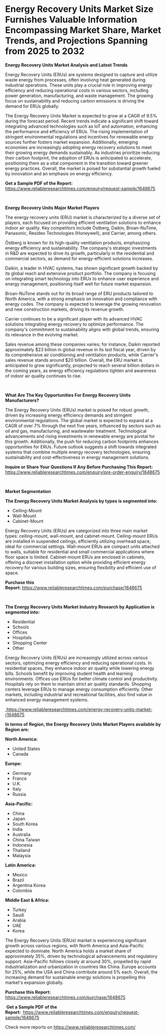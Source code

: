 <p><h1>Energy Recovery Units Market Size Furnishes Valuable Information Encompassing Market Share, Market Trends, and Projections Spanning from 2025 to 2032</h1></p><p><strong>Energy Recovery Units Market Analysis and Latest Trends</strong></p>
<p><p>Energy Recovery Units (ERUs) are systems designed to capture and utilize waste energy from processes, often involving heat generated during industrial operations. These units play a crucial role in improving energy efficiency and reducing operational costs in various sectors, including power generation, manufacturing, and waste management. The growing focus on sustainability and reducing carbon emissions is driving the demand for ERUs globally.</p><p>The Energy Recovery Units Market is expected to grow at a CAGR of 9.5% during the forecast period. Recent trends indicate a significant shift toward integrating advanced technologies such as IoT and automation, enhancing the performance and efficiency of ERUs. The rising implementation of stringent environmental regulations and incentives for renewable energy sources further fosters market expansion. Additionally, emerging economies are increasingly adopting energy recovery solutions to meet their growing energy demands sustainably. As industries prioritize reducing their carbon footprint, the adoption of ERUs is anticipated to accelerate, positioning them as a vital component in the transition toward greener energy practices. Overall, the market is poised for substantial growth fueled by innovation and an emphasis on energy efficiency.</p></p>
<p><strong>Get a Sample PDF of the Report:&nbsp;</strong> <a href="https://www.reliableresearchtimes.com/enquiry/request-sample/1648675?utm_campaign=2009&utm_medium=2&utm_source=Github&utm_content=ia&utm_term=09042025&utm_id=energy-recovery-units">https://www.reliableresearchtimes.com/enquiry/request-sample/1648675</a></p>
<p>&nbsp;</p>
<p><strong>Energy Recovery Units Major Market Players</strong></p>
<p><p>The energy recovery units (ERU) market is characterized by a diverse set of players, each focused on providing efficient ventilation solutions to enhance indoor air quality. Key competitors include Östberg, Daikin, Broan-NuTone, Panasonic, Resideo Technologies (Honeywell), and Carrier, among others.</p><p>Östberg is known for its high-quality ventilation products, emphasizing energy efficiency and sustainability. The company's strategic investments in R&D are expected to drive its growth, particularly in the residential and commercial sectors, as demand for energy-efficient solutions increases.</p><p>Daikin, a leader in HVAC systems, has shown significant growth backed by its global reach and extensive product portfolio. The company is focusing on integrating smart technology into ERUs to enhance user experience and energy management, positioning itself well for future market expansion. </p><p>Broan-NuTone stands out for its broad range of ERU products tailored to North America, with a strong emphasis on innovation and compliance with energy codes. The company is expected to leverage the growing renovation and new construction markets, driving its revenue growth.</p><p>Carrier continues to be a significant player with its advanced HVAC solutions integrating energy recovery to optimize performance. The company's commitment to sustainability aligns with global trends, ensuring its relevance in the evolving market.</p><p>Sales revenue among these companies varies; for instance, Daikin reported approximately $23 billion in global revenue in its last fiscal year, driven by its comprehensive air conditioning and ventilation products, while Carrier's sales revenue stands around $20 billion. Overall, the ERU market is anticipated to grow significantly, projected to reach several billion dollars in the coming years, as energy efficiency regulations tighten and awareness of indoor air quality continues to rise.</p></p>
<p>&nbsp;</p>
<p><strong>What Are The Key Opportunities For Energy Recovery Units Manufacturers?</strong></p>
<p><p>The Energy Recovery Units (ERUs) market is poised for robust growth, driven by increasing energy efficiency demands and stringent environmental regulations. The global market is expected to expand at a CAGR of over 7% through the next five years, influenced by sectors such as oil and gas, manufacturing, and wastewater treatment. Technological advancements and rising investments in renewable energy are pivotal for this growth. Additionally, the push for reducing carbon footprints enhances opportunities for ERUs. Future outlook suggests a shift towards integrated systems that combine multiple energy recovery technologies, ensuring sustainability and cost-effectiveness in energy management solutions.</p></p>
<p><strong>Inquire or Share Your Questions If Any Before Purchasing This Report:</strong> <a href="https://www.reliableresearchtimes.com/enquiry/pre-order-enquiry/1648675?utm_campaign=2009&utm_medium=2&utm_source=Github&utm_content=ia&utm_term=09042025&utm_id=energy-recovery-units">https://www.reliableresearchtimes.com/enquiry/pre-order-enquiry/1648675</a></p>
<p>&nbsp;</p>
<p><strong>Market Segmentation</strong></p>
<p><strong>The Energy Recovery Units Market Analysis by types is segmented into:</strong></p>
<p><ul><li>Ceiling-Mount</li><li>Wall-Mount</li><li>Cabinet-Mount</li></ul></p>
<p><p>Energy Recovery Units (ERUs) are categorized into three main market types: ceiling-mount, wall-mount, and cabinet-mount. Ceiling-mount ERUs are installed in suspended ceilings, efficiently utilizing overhead space, ideal for commercial settings. Wall-mount ERUs are compact units attached to walls, suitable for residential and small commercial applications where floor space is limited. Cabinet-mount ERUs are enclosed in cabinets, offering a discreet installation option while providing efficient energy recovery for various building sizes, ensuring flexibility and efficient use of space.</p></p>
<p><strong>Purchase this Report:&nbsp;</strong><a href="https://www.reliableresearchtimes.com/purchase/1648675?utm_campaign=2009&utm_medium=2&utm_source=Github&utm_content=ia&utm_term=09042025&utm_id=energy-recovery-units">https://www.reliableresearchtimes.com/purchase/1648675</a></p>
<p>&nbsp;</p>
<p><strong>The Energy Recovery Units Market Industry Research by Application is segmented into:</strong></p>
<p><ul><li>Residential</li><li>Schools</li><li>Offices</li><li>Hospitals</li><li>Shopping Center</li><li>Other</li></ul></p>
<p><p>Energy Recovery Units (ERUs) are increasingly utilized across various sectors, optimizing energy efficiency and reducing operational costs. In residential spaces, they enhance indoor air quality while lowering energy bills. Schools benefit by improving student health and learning environments. Offices use ERUs for better climate control and productivity. Hospitals rely on them to maintain strict air quality standards. Shopping centers leverage ERUs to manage energy consumption efficiently. Other markets, including industrial and recreational facilities, also find value in enhanced energy management systems.</p></p>
<p><a href="https://www.reliableresearchtimes.com/energy-recovery-units-market-r1648675?utm_campaign=2009&utm_medium=2&utm_source=Github&utm_content=ia&utm_term=09042025&utm_id=energy-recovery-units">&nbsp;https://www.reliableresearchtimes.com/energy-recovery-units-market-r1648675</a></p>
<p><strong>In terms of Region, the Energy Recovery Units Market Players available by Region are:</strong></p>
<p>
    <p> <strong> North America: </strong>
        <ul>
            <li>United States</li>
            <li>Canada</li>
        </ul>
        </p> 
    <p> <strong> Europe: </strong>
        <ul>
            <li>Germany</li>
            <li>France</li>
            <li>U.K.</li>
            <li>Italy</li>
            <li>Russia</li>
        </ul>
        </p> 
    <p> <strong> Asia-Pacific: </strong>
        <ul>
            <li>China</li>
            <li>Japan</li>
            <li>South Korea</li>
            <li>India</li>
            <li>Australia</li>
            <li>China Taiwan</li>
            <li>Indonesia</li>
            <li>Thailand</li>
            <li>Malaysia</li>
        </ul>
        </p> 
    <p> <strong> Latin America: </strong>
        <ul>
            <li>Mexico</li>
            <li>Brazil</li>
            <li>Argentina Korea</li>
            <li>Colombia</li>
        </ul>
        </p> 
    <p> <strong> Middle East & Africa: </strong>
        <ul>
            <li>Turkey</li>
            <li>Saudi</li>
            <li>Arabia</li>
            <li>UAE</li>
            <li>Korea</li>
        </ul>
    </p>
    </p>
<p><p>The Energy Recovery Units (ERUs) market is experiencing significant growth across various regions, with North America and Asia-Pacific expected to dominate. North America holds a market share of approximately 35%, driven by technological advancements and regulatory support. Asia-Pacific follows closely at around 30%, propelled by rapid industrialization and urbanization in countries like China. Europe accounts for 25%, while the USA and China contribute around 5% each. Overall, the increasing demand for sustainable energy solutions is propelling this market's expansion globally.</p></p>
<p><strong>Purchase this Report: </strong><a href="https://www.reliableresearchtimes.com/purchase/1648675?utm_campaign=2009&utm_medium=2&utm_source=Github&utm_content=ia&utm_term=09042025&utm_id=energy-recovery-units">https://www.reliableresearchtimes.com/purchase/1648675</a></p>
<p>&nbsp;<strong>Get a Sample PDF of the Report:&nbsp;&nbsp;</strong><a href="https://www.reliableresearchtimes.com/enquiry/request-sample/1648675?utm_campaign=2009&utm_medium=2&utm_source=Github&utm_content=ia&utm_term=09042025&utm_id=energy-recovery-units">https://www.reliableresearchtimes.com/enquiry/request-sample/1648675</a></p>
<p><strong></strong></p>
<p>Check more reports on <a href="https://www.reliableresearchtimes.com/?utm_campaign=2009&utm_medium=2&utm_source=Github&utm_content=ia&utm_term=09042025&utm_id=energy-recovery-units">https://www.reliableresearchtimes.com/</a></p>